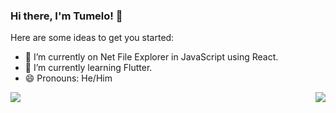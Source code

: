 ### Hi there, I'm Tumelo! 👋

<!--
**TumzaLehipi/tumzalehipi** is a ✨ _special_ ✨ repository because its `README.md` (this file) appears on your GitHub profile.

Here are some ideas to get you started:

- 🔭 I’m currently working on ...
- 🌱 I’m currently learning ...
- 👯 I’m looking to collaborate on ...
- 🤔 I’m looking for help with ...
- 💬 Ask me about ...
- 📫 How to reach me: ...
- 😄 Pronouns: ...
- ⚡ Fun fact: ...
-->
Here are some ideas to get you started:

- 🔭 I’m currently on Net File Explorer in JavaScript using React.
- 🌱 I’m currently learning Flutter.
- 😄 Pronouns: He/Him


<img align="left" src="https://github-readme-stats.vercel.app/api?username=tumzalehipi&show_icons=true&theme=radical"/>
<img align="right" src="https://github-readme-stats.vercel.app/api/top-langs/?username=tumzalehipi&layout=compact)](https://github.com/anuraghazra/github-readme-stats"/>
